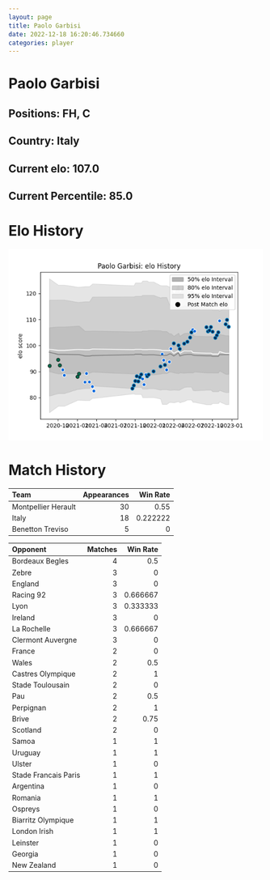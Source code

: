 ```yaml
---  
layout: page  
title: Paolo Garbisi  
date: 2022-12-18 16:20:46.734660  
categories: player  
---
```

# Paolo Garbisi

## Positions: FH, C

## Country: Italy

## Current elo: 107.0

## Current Percentile: 85.0

# Elo History


![elo history](history_PaoloGarbisi.png)
# Match History


| Team                |   Appearances |   Win Rate |
|:--------------------|--------------:|-----------:|
| Montpellier Herault |            30 |   0.55     |
| Italy               |            18 |   0.222222 |
| Benetton Treviso    |             5 |   0        |

| Opponent             |   Matches |   Win Rate |
|:---------------------|----------:|-----------:|
| Bordeaux Begles      |         4 |   0.5      |
| Zebre                |         3 |   0        |
| England              |         3 |   0        |
| Racing 92            |         3 |   0.666667 |
| Lyon                 |         3 |   0.333333 |
| Ireland              |         3 |   0        |
| La Rochelle          |         3 |   0.666667 |
| Clermont Auvergne    |         3 |   0        |
| France               |         2 |   0        |
| Wales                |         2 |   0.5      |
| Castres Olympique    |         2 |   1        |
| Stade Toulousain     |         2 |   0        |
| Pau                  |         2 |   0.5      |
| Perpignan            |         2 |   1        |
| Brive                |         2 |   0.75     |
| Scotland             |         2 |   0        |
| Samoa                |         1 |   1        |
| Uruguay              |         1 |   1        |
| Ulster               |         1 |   0        |
| Stade Francais Paris |         1 |   1        |
| Argentina            |         1 |   0        |
| Romania              |         1 |   1        |
| Ospreys              |         1 |   0        |
| Biarritz Olympique   |         1 |   1        |
| London Irish         |         1 |   1        |
| Leinster             |         1 |   0        |
| Georgia              |         1 |   0        |
| New Zealand          |         1 |   0        |
